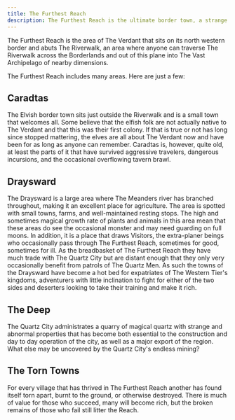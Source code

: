 ```yaml
---
title: The Furthest Reach
description: The Furthest Reach is the ultimate border town, a strange and dangerous area patrolled by The Quartz Men, where anything can happen, but opportunity abounds. 
---
```


The Furthest Reach is the area of The Verdant that sits on its north western border and abuts The Riverwalk, an area where anyone can traverse The Riverwalk across the Borderlands and out of this plane into The Vast Archipelago of nearby dimensions.  

The Furthest Reach includes many areas. Here are just a few:

## Caradtas
The Elvish border town sits just outside the Riverwalk and is a small town that welcomes all. Some believe that the elfish folk are not actually native to The Verdant and that this was their first colony.  If that is true or not has long since stopped mattering, the elves are all about The Verdant now and have been for as long as anyone can remember. Caradtas is, however, quite old, at least the parts of it that have survived aggressive travelers, dangerous incursions, and the occasional overflowing tavern brawl. 

## Draysward 

The Draysward is a large area where The Meanders river has branched throughout, making it an excellent place for agriculture. The area is spotted with small towns, farms, and well-maintained resting stops. The high and sometimes magical growth rate of plants and animals in this area mean that these areas do see the occasional monster and may need guarding on full moons. In addition, it is a place that draws Visitors, the extra-planer beings who occasionally pass through The Furthest Reach, sometimes for good, sometimes for ill. As the breadbasket of The Furthest Reach they have much trade with The Quartz City but are distant enough that they only very occasionally benefit from patrols of The Quartz Men. As such the towns of the Draysward have become a hot bed for expatriates of The Western Tier's kingdoms, adventurers with little inclination to fight for either of the two sides and deserters looking to take their training and make it rich.

## The Deep

The Quartz City administrates a quarry of magical quartz with strange and abnormal properties that has become both essential to the construction and day to day operation of the city, as well as a major export of the region. What else may be uncovered by the Quartz City's endless mining? 

## The Torn Towns 

For every village that has thrived in The Furthest Reach another has found itself torn apart, burnt to the ground, or otherwise destroyed. There is much of value for those who succeed, many will become rich, but the broken remains of those who fail still litter the Reach. 

